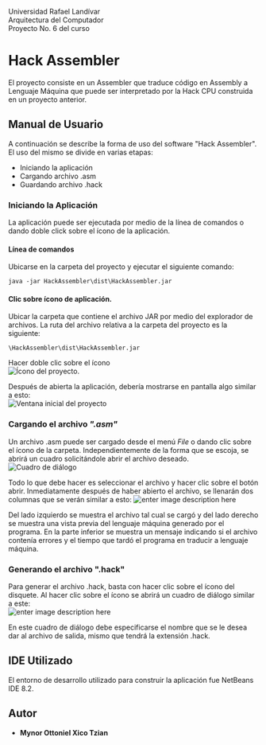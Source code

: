 
Universidad Rafael Landívar<br/>
Arquitectura del Computador<br/>
Proyecto No. 6 del curso<br/>

# Hack Assembler
El proyecto consiste en un Assembler que traduce código en Assembly a Lenguaje Máquina que puede ser interpretado por la Hack CPU construida en un proyecto anterior.
## Manual de Usuario

A continuación se describe la forma de uso del software "Hack Assembler". El uso del mismo se divide en varias etapas:

 - Iniciando la aplicación
 - Cargando archivo .asm
 - Guardando archivo .hack

### Iniciando la Aplicación

La aplicación puede ser ejecutada por medio de la línea de comandos o dando doble click sobre el ícono de la aplicación.
#### Línea de comandos
Ubicarse en la carpeta del proyecto y ejecutar el siguiente comando:
```
java -jar HackAssembler\dist\HackAssembler.jar
```
#### Clic sobre ícono de aplicación.
Ubicar la carpeta que contiene el archivo JAR por medio del explorador de archivos. La ruta del archivo relativa a la carpeta del proyecto es la siguiente:
```
\HackAssembler\dist\HackAssembler.jar
```
Hacer doble clic sobre el ícono  
![Ícono del proyecto.](https://lh3.googleusercontent.com/4rMAm8nv2OyLfZ69qBaDPqxERc9AIIOxxZTZSGoZJWRAPRiHTthza6Nx0HOX7e7JhZrifl-vprRr)

Después de abierta la aplicación, debería mostrarse en pantalla algo similar a esto:  
![Ventana inicial del proyecto](https://lh3.googleusercontent.com/X5cSg7ncYTJxia7KYC5El5DtxCL_WY_mOvxqt4wafoZNGv3QBYYnK4uxTFbx_DRLGH6TC1suc6xZ)

### Cargando el archivo *".asm"*
Un archivo .asm puede ser cargado desde el menú *File* o dando clic sobre el ícono de la carpeta. Independientemente de la forma que se escoja, se abrirá un cuadro solicitándole abrir el archivo deseado.<br/>
![Cuadro de diálogo](https://lh3.googleusercontent.com/RwcfCYEHL8XrkTBtpbGARCcf7cS-owDgGokL-YlWxfWFcrF0kz3FzDHyHFSIA_CusJNG-_uIMGHD)

Todo lo que debe hacer es seleccionar el archivo y hacer clic sobre el botón abrir.
Inmediatamente después de haber abierto el archivo, se llenarán dos columnas que se verán similar a esto:
![enter image description here](https://lh3.googleusercontent.com/rp_eokHVtj9BwsMY1Fiiq24g81rpVTgZ6YcTDtBpbS3nrD9nIrQ9-hh4FpyinUwzss4paORme_SZ)

Del lado izquierdo se muestra el archivo tal cual se cargó y del lado derecho se muestra una vista previa del lenguaje máquina generado por el programa. En la parte inferior se muestra un mensaje indicando si el archivo contenía errores y el tiempo que tardó el programa en traducir a lenguaje máquina.

### Generando el archivo ".hack"
Para generar el archivo .hack, basta con hacer clic sobre el ícono del disquete. Al hacer clic sobre el ícono se abrirá un cuadro de diálogo similar a este:  
![enter image description here](https://lh3.googleusercontent.com/ua7YFCasodmhPszybFAS0F5m-XPNIxtaZXpMSf5BvIypI3SOXW4-iKxffi7Jz8epsEqtDwQB8RCF)

En este cuadro de diálogo debe especificarse el nombre que se le desea dar al archivo de salida, mismo que tendrá la extensión .hack.

## IDE Utilizado
El entorno de desarrollo utilizado para construir la aplicación fue NetBeans IDE 8.2.


## Autor

* **Mynor Ottoniel Xico Tzian**

